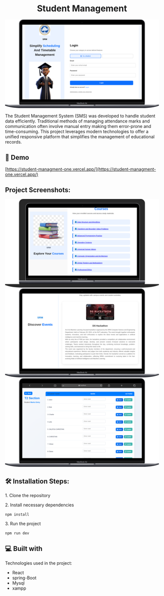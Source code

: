 <h1 align="center" id="title">Student Management</h1>

<p align="center"><img src="img/image.png" alt="project-image"></p>

<p id="description">The Student Management System (SMS) was developed to handle student data efficiently. Traditional methods of managing attendance marks and communication often involve manual entry making them error-prone and time-consuming. This project leverages modern technologies to offer a unified responsive platform that simplifies the management of educational records.</p>

<h2>🚀 Demo</h2>

[https://student-managment-one.vercel.app/](https://student-managment-one.vercel.app/)

<h2>Project Screenshots:</h2>

<img src="img/image1.png" alt="project-screenshot" >

<img src="img/image2.png" alt="project-screenshot" >

<img src="img/image3.png" alt="project-screenshot" >

<h2>🛠️ Installation Steps:</h2>

<p>1. Clone the repository</p>

<p>2. Install necessary dependencies</p>

```
npm install
```

<p>3. Run the project</p>

```
npm run dev
```

  
  
<h2>💻 Built with</h2>

Technologies used in the project:

*   React
*   spring-Boot
*   Mysql
*   xampp